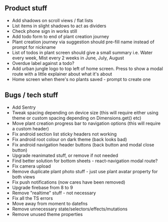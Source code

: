 ## Product stuff

- Add shadows on scroll views / flat lists
- List items in slight shadows to act as dividers
- Check phone sign in works still
- Add todo form to end of plant creation journey
- Plant creation journey via suggestion should pre-fill name instead of prompt for nickname
- List of todos in plant screen should give a small summary i.e. Water every week, Mist every 2 weeks in June, July, August
- Overdue label against a todo?
- Add urban jungle logo to top left of home screen. Press to show a modal route with a little explainer about what it's about
- Home screen when there's no plants saved - prompt to create one

## Bugs / tech stuff

- Add Sentry
- Tweak spacing depending on device size (this will require either using theme or custom spacing depending on Dimensions.get() etc)
- Move plant creation progress bar to navigation options (this will require a custom header)
- Fix android section list sticky headers not working
- Fix android root colour on dark theme (back looks bad)
- Fix android navigation header buttons (back button and modal close button)
- Upgrade reanimated stuff, or remove if not needed
- Find better solution for bottom sheets - react-navigation modal route?
- Fix camera upload
- Remove duplicate plant photo stuff - just use plant avatar property for both views
- Fix push notifications (now cares have been removed)
- Upgrade firebase from 8 to 9
- Remove "realtime" stuff - not necessary
- Fix all the TS errors
- Move away from moment to datefns
- Remove unnecessary state/selectors/effects/mutations
- Remove unused theme properties
